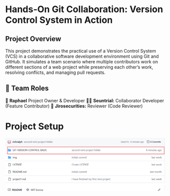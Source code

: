 # Hands-On Git Collaboration: Version Control System in Action

## Project Overview

This project demonstrates the practical use of a Version Control System (VCS) in a collaborative software development environment using Git and GitHub. It simulates a team scenario where multiple contributors work on different sections of a web project while preserving each other’s work, resolving conflicts, and managing pull requests.

## 👥 Team Roles

👤 **Raphael** Project Owner & Developer
👨‍💻 **Seuntrial:** Collaborator Developer (Feature Contributor)
👀 **Jirosecurities:** Reviewer (Code Reviewer)

# Project Setup

![new repository](./img/01.create-repo.png)
